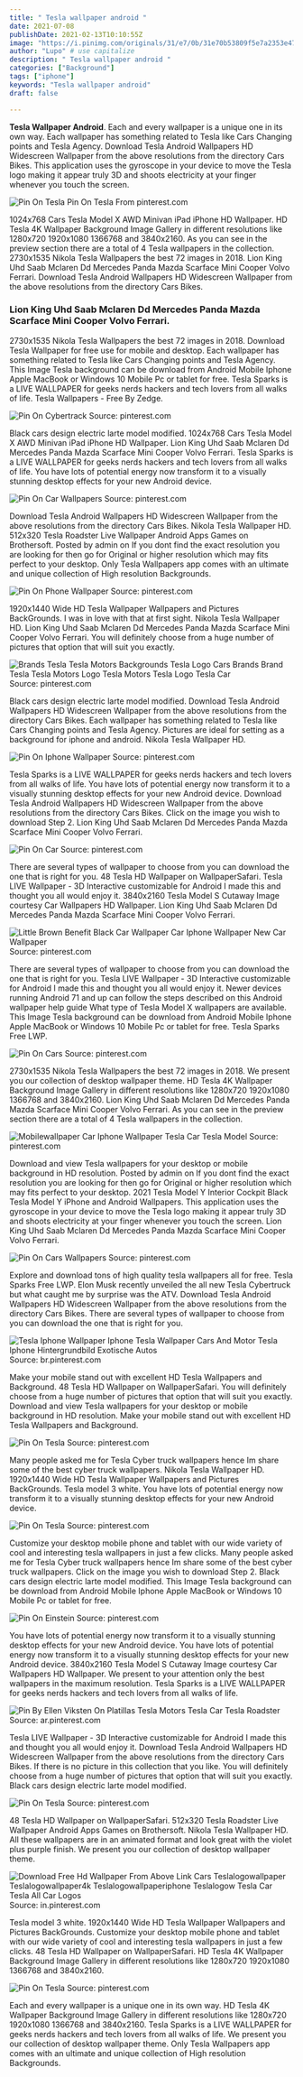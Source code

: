 ```yaml
---
title: " Tesla wallpaper android "
date: 2021-07-08
publishDate: 2021-02-13T10:10:55Z
image: "https://i.pinimg.com/originals/31/e7/0b/31e70b53809f5e7a2353e470b00f6035.jpg"
author: "Lupo" # use capitalize
description: " Tesla wallpaper android "
categories: ["Background"]
tags: ["iphone"]
keywords: "Tesla wallpaper android"
draft: false

---
```



**Tesla Wallpaper Android**. Each and every wallpaper is a unique one in its own way. Each wallpaper has something related to Tesla like Cars Changing points and Tesla Agency. Download Tesla Android Wallpapers HD Widescreen Wallpaper from the above resolutions from the directory Cars Bikes. This application uses the gyroscope in your device to move the Tesla logo making it appear truly 3D and shoots electricity at your finger whenever you touch the screen.

![Pin On Tesla](https://i.pinimg.com/originals/d4/ab/55/d4ab551e99d0040a277975b6b57d145b.jpg "Pin On Tesla")
Pin On Tesla From pinterest.com


1024x768 Cars Tesla Model X AWD Minivan iPad iPhone HD Wallpaper. HD Tesla 4K Wallpaper Background Image Gallery in different resolutions like 1280x720 1920x1080 1366768 and 3840x2160. As you can see in the preview section there are a total of 4 Tesla wallpapers in the collection. 2730x1535 Nikola Tesla Wallpapers the best 72 images in 2018. Lion King Uhd Saab Mclaren Dd Mercedes Panda Mazda Scarface Mini Cooper Volvo Ferrari. Download Tesla Android Wallpapers HD Widescreen Wallpaper from the above resolutions from the directory Cars Bikes.

### Lion King Uhd Saab Mclaren Dd Mercedes Panda Mazda Scarface Mini Cooper Volvo Ferrari.

2730x1535 Nikola Tesla Wallpapers the best 72 images in 2018. Download Tesla Wallpaper for free use for mobile and desktop. Each wallpaper has something related to Tesla like Cars Changing points and Tesla Agency. This Image Tesla background can be download from Android Mobile Iphone Apple MacBook or Windows 10 Mobile Pc or tablet for free. Tesla Sparks is a LIVE WALLPAPER for geeks nerds hackers and tech lovers from all walks of life. Tesla Wallpapers - Free By Zedge.


![Pin On Cybertrack](https://i.pinimg.com/originals/b2/92/5e/b2925e76fd4f217be5dfe1b300cedfbd.jpg "Pin On Cybertrack")
Source: pinterest.com

Black cars design electric larte model modified. 1024x768 Cars Tesla Model X AWD Minivan iPad iPhone HD Wallpaper. Lion King Uhd Saab Mclaren Dd Mercedes Panda Mazda Scarface Mini Cooper Volvo Ferrari. Tesla Sparks is a LIVE WALLPAPER for geeks nerds hackers and tech lovers from all walks of life. You have lots of potential energy now transform it to a visually stunning desktop effects for your new Android device.

![Pin On Car Wallpapers](https://i.pinimg.com/736x/e0/4b/d5/e04bd5c124b28a05fba975f9823d2b67.jpg "Pin On Car Wallpapers")
Source: pinterest.com

Download Tesla Android Wallpapers HD Widescreen Wallpaper from the above resolutions from the directory Cars Bikes. Nikola Tesla Wallpaper HD. 512x320 Tesla Roadster Live Wallpaper Android Apps Games on Brothersoft. Posted by admin on If you dont find the exact resolution you are looking for then go for Original or higher resolution which may fits perfect to your desktop. Only Tesla Wallpapers app comes with an ultimate and unique collection of High resolution Backgrounds.

![Pin On Phone Wallpaper](https://i.pinimg.com/736x/5a/f4/bc/5af4bcf74a7e2876aa7c02687c8b9962.jpg "Pin On Phone Wallpaper")
Source: pinterest.com

1920x1440 Wide HD Tesla Wallpaper Wallpapers and Pictures BackGrounds. I was in love with that at first sight. Nikola Tesla Wallpaper HD. Lion King Uhd Saab Mclaren Dd Mercedes Panda Mazda Scarface Mini Cooper Volvo Ferrari. You will definitely choose from a huge number of pictures that option that will suit you exactly.

![Brands Tesla Tesla Motors Backgrounds Tesla Logo Cars Brands Brand Tesla Tesla Motors Logo Tesla Motors Tesla Logo Tesla Car](https://i.pinimg.com/originals/36/93/91/369391ca561b6bd52a471ae2512c998b.jpg "Brands Tesla Tesla Motors Backgrounds Tesla Logo Cars Brands Brand Tesla Tesla Motors Logo Tesla Motors Tesla Logo Tesla Car")
Source: pinterest.com

Black cars design electric larte model modified. Download Tesla Android Wallpapers HD Widescreen Wallpaper from the above resolutions from the directory Cars Bikes. Each wallpaper has something related to Tesla like Cars Changing points and Tesla Agency. Pictures are ideal for setting as a background for iphone and android. Nikola Tesla Wallpaper HD.

![Pin On Iphone Wallpaper](https://i.pinimg.com/originals/4b/47/4b/4b474b9218b759eb20c5cc165fbdf975.jpg "Pin On Iphone Wallpaper")
Source: pinterest.com

Tesla Sparks is a LIVE WALLPAPER for geeks nerds hackers and tech lovers from all walks of life. You have lots of potential energy now transform it to a visually stunning desktop effects for your new Android device. Download Tesla Android Wallpapers HD Widescreen Wallpaper from the above resolutions from the directory Cars Bikes. Click on the image you wish to download Step 2. Lion King Uhd Saab Mclaren Dd Mercedes Panda Mazda Scarface Mini Cooper Volvo Ferrari.

![Pin On Car](https://i.pinimg.com/600x315/f0/56/39/f05639dcc776557bea9963f03ace2873.jpg "Pin On Car")
Source: pinterest.com

There are several types of wallpaper to choose from you can download the one that is right for you. 48 Tesla HD Wallpaper on WallpaperSafari. Tesla LIVE Wallpaper - 3D Interactive customizable for Android I made this and thought you all would enjoy it. 3840x2160 Tesla Model S Cutaway Image courtesy Car Wallpapers HD Wallpaper. Lion King Uhd Saab Mclaren Dd Mercedes Panda Mazda Scarface Mini Cooper Volvo Ferrari.

![Little Brown Benefit Black Car Wallpaper Car Iphone Wallpaper New Car Wallpaper](https://i.pinimg.com/736x/e5/b6/2d/e5b62dcece6673caafa65d053a708652.jpg "Little Brown Benefit Black Car Wallpaper Car Iphone Wallpaper New Car Wallpaper")
Source: pinterest.com

There are several types of wallpaper to choose from you can download the one that is right for you. Tesla LIVE Wallpaper - 3D Interactive customizable for Android I made this and thought you all would enjoy it. Newer devices running Android 71 and up can follow the steps described on this Android wallpaper help guide What type of Tesla Model X wallpapers are available. This Image Tesla background can be download from Android Mobile Iphone Apple MacBook or Windows 10 Mobile Pc or tablet for free. Tesla Sparks Free LWP.

![Pin On Cars](https://i.pinimg.com/originals/c9/c8/37/c9c83717292e5fc912f8ac1315370921.jpg "Pin On Cars")
Source: pinterest.com

2730x1535 Nikola Tesla Wallpapers the best 72 images in 2018. We present you our collection of desktop wallpaper theme. HD Tesla 4K Wallpaper Background Image Gallery in different resolutions like 1280x720 1920x1080 1366768 and 3840x2160. Lion King Uhd Saab Mclaren Dd Mercedes Panda Mazda Scarface Mini Cooper Volvo Ferrari. As you can see in the preview section there are a total of 4 Tesla wallpapers in the collection.

![Mobilewallpaper Car Iphone Wallpaper Tesla Car Tesla Model](https://i.pinimg.com/originals/d0/d6/87/d0d6877114ce659d8cd99c377544aff5.jpg "Mobilewallpaper Car Iphone Wallpaper Tesla Car Tesla Model")
Source: pinterest.com

Download and view Tesla wallpapers for your desktop or mobile background in HD resolution. Posted by admin on If you dont find the exact resolution you are looking for then go for Original or higher resolution which may fits perfect to your desktop. 2021 Tesla Model Y Interior Cockpit Black Tesla Model Y iPhone and Android Wallpapers. This application uses the gyroscope in your device to move the Tesla logo making it appear truly 3D and shoots electricity at your finger whenever you touch the screen. Lion King Uhd Saab Mclaren Dd Mercedes Panda Mazda Scarface Mini Cooper Volvo Ferrari.

![Pin On Cars Wallpapers](https://i.pinimg.com/originals/6b/bd/ed/6bbdedbc4e49f54007edc768c730ede6.jpg "Pin On Cars Wallpapers")
Source: pinterest.com

Explore and download tons of high quality tesla wallpapers all for free. Tesla Sparks Free LWP. Elon Musk recently unveiled the all new Tesla Cybertruck but what caught me by surprise was the ATV. Download Tesla Android Wallpapers HD Widescreen Wallpaper from the above resolutions from the directory Cars Bikes. There are several types of wallpaper to choose from you can download the one that is right for you.

![Tesla Iphone Wallpaper Iphone Tesla Wallpaper Cars And Motor Tesla Iphone Hintergrundbild Exotische Autos](https://i.pinimg.com/originals/96/d7/35/96d7359d9c706cdd96b0deb987d021ea.jpg "Tesla Iphone Wallpaper Iphone Tesla Wallpaper Cars And Motor Tesla Iphone Hintergrundbild Exotische Autos")
Source: br.pinterest.com

Make your mobile stand out with excellent HD Tesla Wallpapers and Background. 48 Tesla HD Wallpaper on WallpaperSafari. You will definitely choose from a huge number of pictures that option that will suit you exactly. Download and view Tesla wallpapers for your desktop or mobile background in HD resolution. Make your mobile stand out with excellent HD Tesla Wallpapers and Background.

![Pin On Tesla](https://i.pinimg.com/originals/d4/ab/55/d4ab551e99d0040a277975b6b57d145b.jpg "Pin On Tesla")
Source: pinterest.com

Many people asked me for Tesla Cyber truck wallpapers hence Im share some of the best cyber truck wallpapers. Nikola Tesla Wallpaper HD. 1920x1440 Wide HD Tesla Wallpaper Wallpapers and Pictures BackGrounds. Tesla model 3 white. You have lots of potential energy now transform it to a visually stunning desktop effects for your new Android device.

![Pin On Tesla](https://i.pinimg.com/originals/df/ae/76/dfae76cc81d5168eaca7ba24fc1ea60d.jpg "Pin On Tesla")
Source: pinterest.com

Customize your desktop mobile phone and tablet with our wide variety of cool and interesting tesla wallpapers in just a few clicks. Many people asked me for Tesla Cyber truck wallpapers hence Im share some of the best cyber truck wallpapers. Click on the image you wish to download Step 2. Black cars design electric larte model modified. This Image Tesla background can be download from Android Mobile Iphone Apple MacBook or Windows 10 Mobile Pc or tablet for free.

![Pin On Einstein](https://i.pinimg.com/736x/0c/d5/bd/0cd5bd6c16b5441a52809a5b26f4cdbf.jpg "Pin On Einstein")
Source: pinterest.com

You have lots of potential energy now transform it to a visually stunning desktop effects for your new Android device. You have lots of potential energy now transform it to a visually stunning desktop effects for your new Android device. 3840x2160 Tesla Model S Cutaway Image courtesy Car Wallpapers HD Wallpaper. We present to your attention only the best wallpapers in the maximum resolution. Tesla Sparks is a LIVE WALLPAPER for geeks nerds hackers and tech lovers from all walks of life.

![Pin By Ellen Viksten On Platillas Tesla Motors Tesla Car Tesla Roadster](https://i.pinimg.com/originals/b3/28/22/b32822e02a38ef1b0c9bcdd6459ab10d.jpg "Pin By Ellen Viksten On Platillas Tesla Motors Tesla Car Tesla Roadster")
Source: ar.pinterest.com

Tesla LIVE Wallpaper - 3D Interactive customizable for Android I made this and thought you all would enjoy it. Download Tesla Android Wallpapers HD Widescreen Wallpaper from the above resolutions from the directory Cars Bikes. If there is no picture in this collection that you like. You will definitely choose from a huge number of pictures that option that will suit you exactly. Black cars design electric larte model modified.

![Pin On Tesla](https://i.pinimg.com/originals/8b/97/84/8b9784341e0ec427bbe04507d20cd5cf.jpg "Pin On Tesla")
Source: pinterest.com

48 Tesla HD Wallpaper on WallpaperSafari. 512x320 Tesla Roadster Live Wallpaper Android Apps Games on Brothersoft. Nikola Tesla Wallpaper HD. All these wallpapers are in an animated format and look great with the violet plus purple finish. We present you our collection of desktop wallpaper theme.

![Download Free Hd Wallpaper From Above Link Cars Teslalogowallpaper Teslalogowallpaper4k Teslalogowallpaperiphone Teslalogow Tesla Car Tesla All Car Logos](https://i.pinimg.com/originals/0b/4b/56/0b4b5640170e948635b1c5dd4cb478a1.jpg "Download Free Hd Wallpaper From Above Link Cars Teslalogowallpaper Teslalogowallpaper4k Teslalogowallpaperiphone Teslalogow Tesla Car Tesla All Car Logos")
Source: in.pinterest.com

Tesla model 3 white. 1920x1440 Wide HD Tesla Wallpaper Wallpapers and Pictures BackGrounds. Customize your desktop mobile phone and tablet with our wide variety of cool and interesting tesla wallpapers in just a few clicks. 48 Tesla HD Wallpaper on WallpaperSafari. HD Tesla 4K Wallpaper Background Image Gallery in different resolutions like 1280x720 1920x1080 1366768 and 3840x2160.

![Pin On Tesla](https://i.pinimg.com/originals/31/e7/0b/31e70b53809f5e7a2353e470b00f6035.jpg "Pin On Tesla")
Source: pinterest.com

Each and every wallpaper is a unique one in its own way. HD Tesla 4K Wallpaper Background Image Gallery in different resolutions like 1280x720 1920x1080 1366768 and 3840x2160. Tesla Sparks is a LIVE WALLPAPER for geeks nerds hackers and tech lovers from all walks of life. We present you our collection of desktop wallpaper theme. Only Tesla Wallpapers app comes with an ultimate and unique collection of High resolution Backgrounds.

